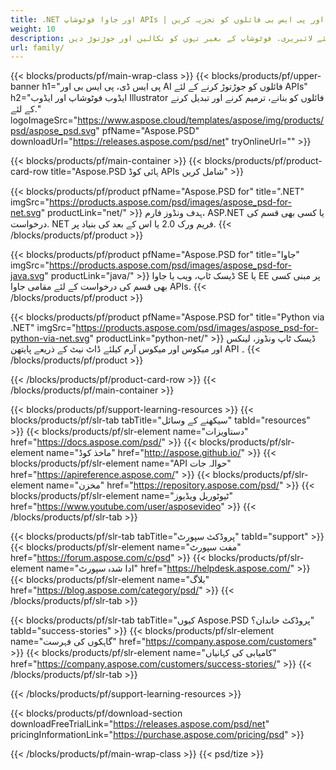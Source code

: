 ```yaml
---
title: .NET اور جاوا فوٹوشاپ APIs | پی ایس ڈی اور پی ایس بی فائلوں کو تجزیہ کریں
weight: 10
description: ایک سے زیادہ پلیٹ فارم پر پی ایس ڈی اور پی ایس بی فائلوں کو لکھنے اور برآمد کرنے کے لئے لائبریری. فوٹوشاپ کے بغیر تہوں کو نکالیں اور جوڑتوڑ دیں
url: family/
---
```


{{< blocks/products/pf/main-wrap-class >}}
{{< blocks/products/pf/upper-banner h1="پی ایس ڈی، پی ایس بی اور AI فائلوں کو جوڑتوڑ کرنے کے لئے APIs" h2="ایڈوب فوٹوشاپ اور ایڈوب Illustrator فائلوں کو بنانے، ترمیم کرنے اور تبدیل کرنے کے لئے." logoImageSrc="https://www.aspose.cloud/templates/aspose/img/products/psd/aspose_psd.svg" pfName="Aspose.PSD" downloadUrl="https://releases.aspose.com/psd/net" tryOnlineUrl="" >}}

{{< blocks/products/pf/main-container >}}
{{< blocks/products/pf/product-card-row title="Aspose.PSD ہائی کوڈ APIs شامل کریں" >}}

{{< blocks/products/pf/product pfName="Aspose.PSD for" title=".NET" imgSrc="https://products.aspose.com/psd/images/aspose_psd-for-net.svg" productLink="net/" >}}
ہدف ونڈوز فارم، ASP.NET یا کسی بھی قسم کی درخواست. NET فریم ورک 2.0 یا اس کے بعد کی بنیاد پر.
{{< /blocks/products/pf/product >}}

{{< blocks/products/pf/product pfName="Aspose.PSD for" title="جاوا" imgSrc="https://products.aspose.com/psd/images/aspose_psd-for-java.svg" productLink="java/" >}}
ڈیسک ٹاپ، ویب یا جاوا SE یا EE پر مبنی کسی بھی قسم کی درخواست کے لئے مقامی جاوا APIs.
{{< /blocks/products/pf/product >}}

{{< blocks/products/pf/product pfName="Aspose.PSD for" title="Python via .NET" imgSrc="https://products.aspose.com/psd/images/aspose_psd-for-python-via-net.svg" productLink="python-net/" >}}
ڈیسک ٹاپ ونڈوز، لینکس اور میکوس اور میکوس آرم کیلئے ڈاٹ نیٹ کے ذریعے پایتھن API ۔
{{< /blocks/products/pf/product >}}

{{< /blocks/products/pf/product-card-row >}}
{{< /blocks/products/pf/main-container >}}

{{< blocks/products/pf/support-learning-resources >}}
{{< blocks/products/pf/slr-tab tabTitle="سیکھنے کے وسائل" tabId="resources" >}}
{{< blocks/products/pf/slr-element name="دستاویزات" href="https://docs.aspose.com/psd/" >}}
{{< blocks/products/pf/slr-element name="ماخذ کوڈ" href="http://aspose.github.io/" >}}
{{< blocks/products/pf/slr-element name="API حوالہ جات" href="https://apireference.aspose.com/" >}}
{{< blocks/products/pf/slr-element name="مخزن" href="https://repository.aspose.com/psd/" >}}
{{< blocks/products/pf/slr-element name="ٹیوٹوریل ویڈیوز" href="https://www.youtube.com/user/asposevideo" >}}
{{< /blocks/products/pf/slr-tab >}}

{{< blocks/products/pf/slr-tab tabTitle="پروڈکٹ سپورٹ" tabId="support" >}}
{{< blocks/products/pf/slr-element name="مفت سپورٹ" href="https://forum.aspose.com/c/psd" >}}
{{< blocks/products/pf/slr-element name="ادا شدہ سپورٹ" href="https://helpdesk.aspose.com/" >}}
{{< blocks/products/pf/slr-element name="بلاگ" href="https://blog.aspose.com/category/psd/" >}}
{{< /blocks/products/pf/slr-tab >}}

{{< blocks/products/pf/slr-tab tabTitle="کیوں Aspose.PSD پروڈکٹ خاندان؟" tabId="success-stories" >}}
{{< blocks/products/pf/slr-element name="گاہکوں کی فہرست" href="https://company.aspose.com/customers" >}}
{{< blocks/products/pf/slr-element name="کامیابی کی کہانیاں" href="https://company.aspose.com/customers/success-stories/" >}}
{{< /blocks/products/pf/slr-tab >}}

{{< /blocks/products/pf/support-learning-resources >}}

{{< blocks/products/pf/download-section downloadFreeTrialLink="https://releases.aspose.com/psd/net" pricingInformationLink="https://purchase.aspose.com/pricing/psd" >}}

{{< /blocks/products/pf/main-wrap-class >}}
{{< psd/tize >}}
